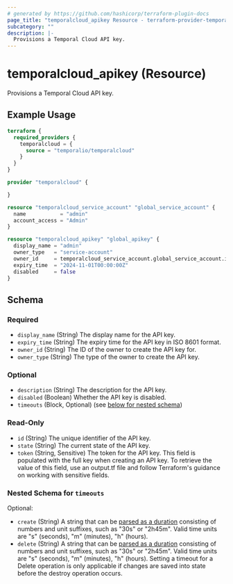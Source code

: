 ```yaml
---
# generated by https://github.com/hashicorp/terraform-plugin-docs
page_title: "temporalcloud_apikey Resource - terraform-provider-temporalcloud"
subcategory: ""
description: |-
  Provisions a Temporal Cloud API key.
---
```


# temporalcloud_apikey (Resource)

Provisions a Temporal Cloud API key.

## Example Usage

```terraform
terraform {
  required_providers {
    temporalcloud = {
      source = "temporalio/temporalcloud"
    }
  }
}

provider "temporalcloud" {

}

resource "temporalcloud_service_account" "global_service_account" {
  name           = "admin"
  account_access = "Admin"
}

resource "temporalcloud_apikey" "global_apikey" {
  display_name = "admin"
  owner_type   = "service-account"
  owner_id     = temporalcloud_service_account.global_service_account.id
  expiry_time  = "2024-11-01T00:00:00Z"
  disabled     = false
}
```

<!-- schema generated by tfplugindocs -->
## Schema

### Required

- `display_name` (String) The display name for the API key.
- `expiry_time` (String) The expiry time for the API key in ISO 8601 format.
- `owner_id` (String) The ID of the owner to create the API key for.
- `owner_type` (String) The type of the owner to create the API key.

### Optional

- `description` (String) The description for the API key.
- `disabled` (Boolean) Whether the API key is disabled.
- `timeouts` (Block, Optional) (see [below for nested schema](#nestedblock--timeouts))

### Read-Only

- `id` (String) The unique identifier of the API key.
- `state` (String) The current state of the API key.
- `token` (String, Sensitive) The token for the API key. This field is populated with the full key when creating an API key. To retrieve the value of this field, use an output.tf file and follow Terraform's guidance on working with sensitive fields.

<a id="nestedblock--timeouts"></a>
### Nested Schema for `timeouts`

Optional:

- `create` (String) A string that can be [parsed as a duration](https://pkg.go.dev/time#ParseDuration) consisting of numbers and unit suffixes, such as "30s" or "2h45m". Valid time units are "s" (seconds), "m" (minutes), "h" (hours).
- `delete` (String) A string that can be [parsed as a duration](https://pkg.go.dev/time#ParseDuration) consisting of numbers and unit suffixes, such as "30s" or "2h45m". Valid time units are "s" (seconds), "m" (minutes), "h" (hours). Setting a timeout for a Delete operation is only applicable if changes are saved into state before the destroy operation occurs.
